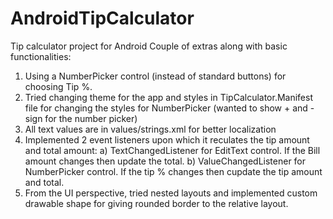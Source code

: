 AndroidTipCalculator
====================

Tip calculator project for Android
Couple of extras along with basic functionalities:
1) Using a NumberPicker control (instead of standard buttons) for choosing Tip %.
2) Tried changing theme for the app and styles in TipCalculator.Manifest file for changing the styles for NumberPicker
   (wanted to show + and - sign for the number picker)
3) All text values are in values/strings.xml for better localization
4) Implemented 2 event listeners upon which it reculates the tip amount and total amount:
   a) TextChangedListener for EditText control. If the Bill amount changes then update the total.
   b) ValueChangedListener for NumberPicker control. If the tip % changes then cupdate the tip amount and total.
5) From the UI perspective, tried nested layouts and implemented custom drawable shape for giving rounded border
   to the relative layout.
